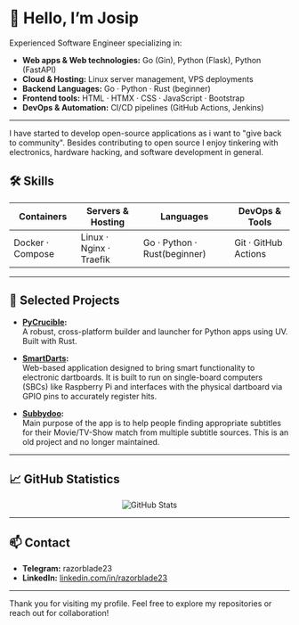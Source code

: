 # 👋 Hello, I’m Josip

Experienced Software Engineer specializing in:

- **Web apps & Web technologies:** Go (Gin), Python (Flask), Python (FastAPI)  
- **Cloud & Hosting:** Linux server management, VPS deployments
- **Backend Languages:** Go · Python · Rust (beginner)
- **Frontend tools:** HTML · HTMX · CSS · JavaScript · Bootstrap
- **DevOps & Automation:** CI/CD pipelines (GitHub Actions, Jenkins)

---

I have started to develop open-source applications as i want to "give back to community".
Besides contributing to open source I enjoy tinkering with electronics, hardware hacking, and software development in general.

## 🛠️ Skills

| Containers        | Servers & Hosting       | Languages               | DevOps & Tools          |
|-------------------|-------------------------|-------------------------|-------------------------|
| Docker · Compose  | Linux · Nginx · Traefik | Go · Python · Rust(beginner) | Git · GitHub Actions    |

---

## 🚀 Selected Projects

- **[PyCrucible](https://github.com/razorblade23/PyCrucible):**  
  A robust, cross-platform builder and launcher for Python apps using UV. Built with Rust.

- **[SmartDarts](https://github.com/razorblade23/SmartDarts_v2):**  
  Web-based application designed to bring smart functionality to electronic dartboards. It is built to run on single-board computers (SBCs) like Raspberry Pi and interfaces with the physical dartboard via GPIO pins to accurately register hits.

- **[Subbydoo](https://github.com/razorblade23/SubtitleSearcher):**  
  Main purpose of the app is to help people finding appropriate subtitles for their Movie/TV-Show match from multiple subtitle sources.
  This is an old project and no longer maintained.

---

## 📈 GitHub Statistics

<p align="center">
  <img src="https://github-readme-stats.vercel.app/api?username=razorblade23&show_icons=true" alt="GitHub Stats"/>
</p>

---

## 📫 Contact

- **Telegram:** razorblade23
- **LinkedIn:** [linkedin.com/in/razorblade23](https://www.linkedin.com/in/razorblade23)

---

Thank you for visiting my profile. Feel free to explore my repositories or reach out for collaboration!
